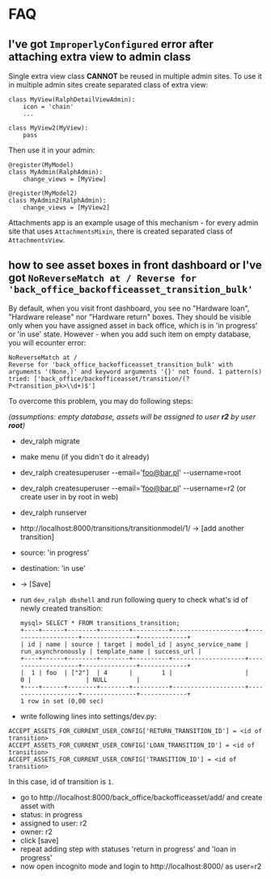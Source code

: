 # FAQ

## I've got `ImproperlyConfigured` error after attaching extra view to admin class

Single extra view class **CANNOT** be reused in multiple admin sites. To use it in multiple admin sites create separated class of extra view:

```django
class MyView(RalphDetailViewAdmin):
    icon = 'chain'
    ...

class MyView2(MyView):
    pass
```

Then use it in your admin:

```django
@register(MyModel)
class MyAdmin(RalphAdmin):
    change_views = [MyView]

@register(MyModel2)
class MyAdmin2(RalphAdmin):
    change_views = [MyView2]
```

Attachments app is an example usage of this mechanism - for every admin site that
uses `AttachmentsMixin`, there is created separated class of `AttachmentsView`.


## how to see asset boxes in front dashboard or I've got  `NoReverseMatch at / Reverse for 'back_office_backofficeasset_transition_bulk'`

By default, when you visit front dashboard, you see no "Hardware loan", "Hardware release" nor "Hardware return" boxes. They should be visible only when you have assigned asset in back office, which is in 'in progress' or 'in use' state. However - when you add such item on empty database, you will ecounter error: 

```
NoReverseMatch at /
Reverse for 'back_office_backofficeasset_transition_bulk' with arguments '(None,)' and keyword arguments '{}' not found. 1 pattern(s) tried: ['back_office/backofficeasset/transition/(?P<transition_pk>\\d+)$']
```

To overcome this problem, you may do following steps:

*(assumptions: empty database, assets will be assigned to user **r2** by user **root**)*

* dev_ralph migrate
* make menu (if you didn't do it already)
* dev_ralph createsuperuser --email='foo@bar.pl' --username=root
* dev_ralph createsuperuser --email='foo@bar.pl' --username=r2 (or create user in by root in web)
* dev_ralph runserver
* http://localhost:8000/transitions/transitionmodel/1/ -> [add another transition]
 * source: 'in progress'
 * destination: 'in use'
 * -> [Save]
 * run `dev_ralph dbshell` and run following query to check what's id of newly created transition:
    
    ```
    mysql> SELECT * FROM transitions_transition;
    +----+------+--------+--------+----------+--------------------+--------------------+---------------+-------------+
    | id | name | source | target | model_id | async_service_name | run_asynchronously | template_name | success_url |
    +----+------+--------+--------+----------+--------------------+--------------------+---------------+-------------+
    |  1 | foo  | ["2"]  | 4      |        1 |                    |                  0 |               | NULL        |
    +----+------+--------+--------+----------+--------------------+--------------------+---------------+-------------+
    1 row in set (0,00 sec)
    ```
* write following lines into settings/dev.py:


```
ACCEPT_ASSETS_FOR_CURRENT_USER_CONFIG['RETURN_TRANSITION_ID'] = <id of transition>
ACCEPT_ASSETS_FOR_CURRENT_USER_CONFIG['LOAN_TRANSITION_ID'] = <id of transition>
ACCEPT_ASSETS_FOR_CURRENT_USER_CONFIG['TRANSITION_ID'] = <id of transition>
```

In this case, id of transition is `1`. 

* go to http://localhost:8000/back_office/backofficeasset/add/ and create asset with
 * status: in progress
 * assigned to user: r2
 * owner: r2
 * click [save]
* repeat adding step with statuses 'return in progress' and 'loan in progress'
* now open incognito mode and login to http://localhost:8000/ as user=r2


